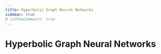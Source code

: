 ```yaml
---
title: Hyperbolic Graph Neural Networks
sidebar: true
# isShowComments: true
---
```

# Hyperbolic Graph Neural Networks
<ClientOnly>
<title-pv/>
</ClientOnly>



<ClientOnly>
  <leave/>
</ClientOnly/>